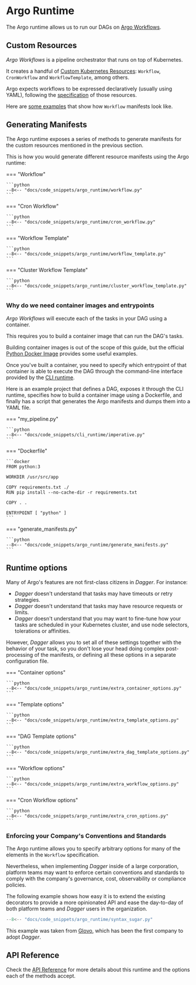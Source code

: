 # Argo Runtime

The Argo runtime allows us to run our DAGs on [Argo Workflows](https://argoproj.github.io/workflows/).


## Custom Resources

_Argo Workflows_ is a pipeline orchestrator that runs on top of Kubernetes.

It creates a handful of [Custom Kubernetes Resources](https://kubernetes.io/docs/concepts/extend-kubernetes/api-extension/custom-resources/): `Workflow`, `CronWorkflow` and `WorkflowTemplate`, among others.

Argo expects workflows to be expressed declaratively (usually using YAML), following the [specification](https://argoproj.github.io/argo-workflows/fields/) of those resources.

Here are [some examples](https://github.com/argoproj/argo-workflows/tree/7684ef4a0c5f57e8723dc8e4d3a17246f7edc2e6/examples) that show how `Workflow` manifests look like.


## Generating Manifests

The Argo runtime exposes a series of methods to generate manifests for the custom resources mentioned in the previous section.

This is how you would generate different resource manifests using the Argo runtime:


=== "Workflow"

    ```python
    --8<-- "docs/code_snippets/argo_runtime/workflow.py"
    ```

=== "Cron Workflow"

    ```python
    --8<-- "docs/code_snippets/argo_runtime/cron_workflow.py"
    ```

=== "Workflow Template"

    ```python
    --8<-- "docs/code_snippets/argo_runtime/workflow_template.py"
    ```

=== "Cluster Workflow Template"

    ```python
    --8<-- "docs/code_snippets/argo_runtime/cluster_workflow_template.py"
    ```


### Why do we need container images and entrypoints

_Argo Workflows_ will execute each of the tasks in your DAG using a container.


This requires you to build a container image that can run the DAG's tasks.

Building container images is out of the scope of this guide, but the official [Python Docker Image](https://hub.docker.com/_/python) provides some useful examples.

Once you've built a container, you need to specify which entrypoint of that container is able to execute the DAG through the command-line interface provided by the [CLI runtime](cli.md).

Here is an example project that defines a DAG, exposes it through the CLI runtime, specifies how to build a container image using a Dockerfile, and finally has a script that generates the Argo manifests and dumps them into a YAML file.

=== "my_pipeline.py"

    ```python
    --8<-- "docs/code_snippets/cli_runtime/imperative.py"
    ```

=== "Dockerfile"

    ```docker
    FROM python:3

    WORKDIR /usr/src/app

    COPY requirements.txt ./
    RUN pip install --no-cache-dir -r requirements.txt

    COPY . .

    ENTRYPOINT [ "python" ]
    ```

=== "generate_manifests.py"

    ```python
    --8<-- "docs/code_snippets/argo_runtime/generate_manifests.py"
    ```



## Runtime options

Many of Argo's features are not first-class citizens in _Dagger_. For instance:

- _Dagger_ doesn't understand that tasks may have timeouts or retry strategies.
- _Dagger_ doesn't understand that tasks may have resource requests or limits.
- _Dagger_ doesn't understand that you may want to fine-tune how your tasks are scheduled in your Kubernetes cluster, and use node selectors, tolerations or affinities.

However, _Dagger_ allows you to set all of these settings together with the behavior of your task, so you don't lose your head doing complex post-processing of the manifests, or defining all these options in a separate configuration file.


=== "Container options"

    ```python
    --8<-- "docs/code_snippets/argo_runtime/extra_container_options.py"
    ```

=== "Template options"

    ```python
    --8<-- "docs/code_snippets/argo_runtime/extra_template_options.py"
    ```

=== "DAG Template options"

    ```python
    --8<-- "docs/code_snippets/argo_runtime/extra_dag_template_options.py"
    ```

=== "Workflow options"

    ```python
    --8<-- "docs/code_snippets/argo_runtime/extra_workflow_options.py"
    ```

=== "Cron Workflow options"

    ```python
    --8<-- "docs/code_snippets/argo_runtime/extra_cron_options.py"
    ```




### Enforcing your Company's Conventions and Standards

The Argo runtime allows you to specify arbitrary options for many of the elements in the `Workflow` specification.

Nevertheless, when implementing _Dagger_ inside of a large corporation, platform teams may want to enforce certain conventions and standards to comply with the company's governance, cost, observability or compliance policies.

The following example shows how easy it is to extend the existing decorators to provide a more opinionated API and ease the day-to-day of both platform teams and _Dagger_ users in the organization.

```python
--8<-- "docs/code_snippets/argo_runtime/syntax_sugar.py"
```

This example was taken from [Glovo](https://glovoapp.com/), which has been the first company to adopt _Dagger_.



## API Reference

Check the [API Reference](../../api/runtime-argo.md) for more details about this runtime and the options each of the methods accept.
